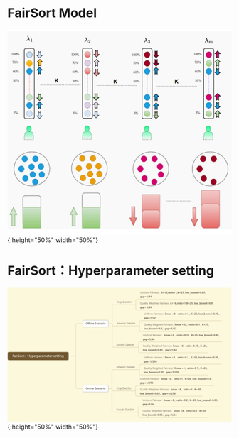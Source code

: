 # FairSort Model
![img_1.png](img_1.png){:height="50%" width="50%"}
# FairSort：Hyperparameter setting
![img_2.png](img_2.png){:height="50%" width="50%"}
